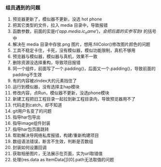 ### 组员遇到的问题

1. 预览器更新了，模似器不更新，没选 hot phone
2. 把其它类型的文件，拉入 media 目录中，导致报错
3. 函数参数，前面的实是$r('app.media.ic_name')，会把后面的实参写到$r 的括号中
4. 解决在 media 目录中存放.png 图片，想用.fillColor()修改图片颜色的问题
5. 工具不稳定卡住，卡死，没有模似器，模似功能限制，真机不够用
6. 预览器与模似器，模似器与真机，效果不一致
7. 删除资源没选择重构，导致项目报错
8. 同一个组件，前面写了一个.padding()，后面又一个.padding()，导致前面的padding不生效
9. 有的内容被zIndex大的元素挡住了
10. 运行到模似器，没有选择主hap模块
11. 修改内容，点Run，模似器不更新，没选phone模块
12. 新建工程把旧工程目录一起拉到新工程目录内，导致预览器用不了
13. 代码走到catch，却不知道
14. git用户名变了的问题
15. 指导har包导出
16. 指导image组件封装
17. 指导har包页面跳转
18. 帮助解决导网络私库报错，构建/重新构建项目
19. 数组语法错误，断言不生效，判断是否数组
20. 封装如何设置回调
21. 获取相册图片，无法展示在页面，实为url取错值
22. 处理(res.data as ItemData[])[0].path无法取值的问题